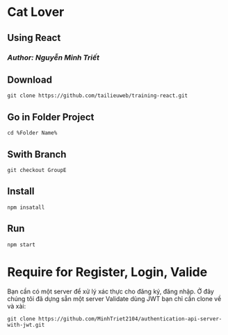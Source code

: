 # Cat Lover

## Using React

### _Author: Nguyễn Minh Triết_

## Download

```
git clone https://github.com/tailieuweb/training-react.git
```

## Go in Folder Project
```
cd %Folder Name%
```

## Swith Branch
```
git checkout GroupE
```

## Install

```
npm insatall
```

## Run

```
npm start
```

# Require for Register, Login, Valide
Bạn cần có một server để xử lý xác thực cho đăng ký, đăng nhập. Ở đây chúng tôi đã dựng sẵn một server Validate dùng JWT bạn chỉ cần clone về và xài:
```
git clone https://github.com/MinhTriet2104/authentication-api-server-with-jwt.git
```
